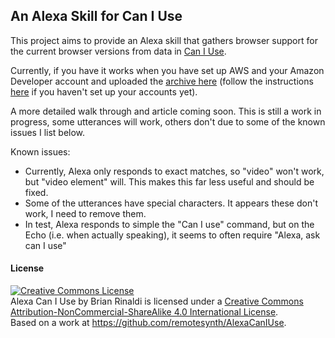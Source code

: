 ## An Alexa Skill for Can I Use

This project aims to provide an Alexa skill that gathers browser support for the current browser versions from data in [Can I Use](http://caniuse.com).

Currently, if you have  it works when you have set up AWS and your Amazon Developer account and uploaded the [archive here](https://github.com/remotesynth/AlexaCanIUse/blob/master/src/Archive.zip) (follow the instructions [here](https://developer.amazon.com/public/community/post/Tx3DVGG0K0TPUGQ/New-Alexa-Skills-Kit-Template:-Step-by-Step-Guide-to-Build-a-Fact-Skill) if you haven't set up your accounts yet).

A more detailed walk through and article coming soon. This is still a work in progress, some utterances will work, others don't due to some of the known issues I list below.

Known issues:

* Currently, Alexa only responds to exact matches, so "video" won't work, but "video element" will. This makes this far less useful and should be fixed.
* Some of the utterances have special characters. It appears these don't work, I need to remove them.
* In test, Alexa responds to simple the "Can I use" command, but on the Echo (i.e. when actually speaking), it seems to often require "Alexa, ask can I use"

#### License

<a rel="license" href="http://creativecommons.org/licenses/by-nc-sa/4.0/"><img alt="Creative Commons License" style="border-width:0" src="https://i.creativecommons.org/l/by-nc-sa/4.0/88x31.png" /></a><br /><span xmlns:dct="http://purl.org/dc/terms/" property="dct:title">Alexa Can I Use</span> by <span xmlns:cc="http://creativecommons.org/ns#" property="cc:attributionName">Brian Rinaldi</span> is licensed under a <a rel="license" href="http://creativecommons.org/licenses/by-nc-sa/4.0/">Creative Commons Attribution-NonCommercial-ShareAlike 4.0 International License</a>.<br />Based on a work at <a xmlns:dct="http://purl.org/dc/terms/" href="https://github.com/remotesynth/AlexaCanIUse" rel="dct:source">https://github.com/remotesynth/AlexaCanIUse</a>.